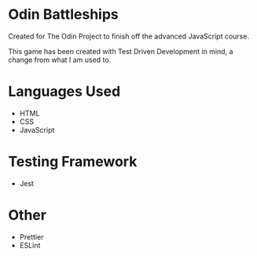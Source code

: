 # Odin Battleships
Created for The Odin Project to finish off the advanced JavaScript course.

This game has been created with Test Driven Development in mind, a change from what I am used to.

# Languages Used
- HTML
- CSS
- JavaScript

# Testing Framework
- Jest

# Other
- Prettier
- ESLint
